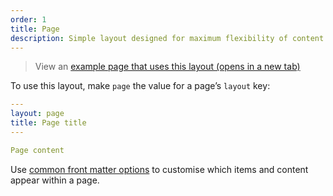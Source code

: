 ```yaml
---
order: 1
title: Page
description: Simple layout designed for maximum flexibility of content.
---
```


> View an <a href="/example/page" target="_blank">example page that uses this layout (opens in a new tab)</a>

To use this layout, make `page` the value for a page’s `layout` key:

```yaml
---
layout: page
title: Page title
---

Page content
```

Use [common front matter options](/layouts#common-front-matter-options) to customise which items and content appear within a page.
